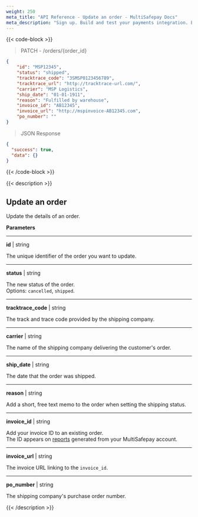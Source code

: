 ```yaml
---
weight: 250
meta_title: "API Reference - Update an order - MultiSafepay Docs"
meta_description: "Sign up. Build and test your payments integration. Explore our products and services. Use our API Reference, SDKs, and wrappers. Get support."
---
```

{{< code-block >}}
> PATCH - /orders/{order_id}

```json
{
    "id": "MSP12345",
    "status": "shipped",
    "tracktrace_code": "3SMSP0123456789",
    "tracktrace_url": "http://tracktrace-url.com/",
    "carrier": "MSP Logistics",
    "ship_date": "01-01-1911",
    "reason": "Fulfilled by warehouse",
    "invoice_id": "AB12345",
    "invoice_url": "http://mspinvoice-AB12345.com",
    "po_number": ""
}

```


> JSON Response

```json
{
  "success": true,
  "data": {}
}
```
{{< /code-block >}}

{{< description >}}
## Update an order
Update the details of an order.

**Parameters**

----------------

__id__ | string

The unique identifier of the order you want to update.

----------------
__status__ | string

The new status of the order.  
Options: `cancelled`, `shipped`.

----------------
__tracktrace_code__ | string

The track and trace code provided by the shipping company.

----------------
__carrier__ | string

The name of the shipping company delivering the customer's order.

----------------
__ship_date__ | string

The date that the order was shipped.

----------------
__reason__ | string

Add a short, free text memo to the order when setting the shipping status.

----------------
__invoice_id__ | string

Add your invoice ID to an existing order.  
The ID appears on [reports](/business/accounting/reports/) generated from your MultiSafepay account.

----------------
__invoice_url__ | string

The invoice URL linking to the `invoice_id`.

----------------
__po_number__ | string

The shipping company's purchase order number.


{{< /description >}}